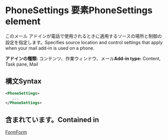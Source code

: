 # <a name="phonesettings-element"></a><span data-ttu-id="3f994-101">PhoneSettings 要素</span><span class="sxs-lookup"><span data-stu-id="3f994-101">PhoneSettings element</span></span>

<span data-ttu-id="3f994-102">このメール アドインが電話で使用されるときに適用するソースの場所と制御の設定を指定します。</span><span class="sxs-lookup"><span data-stu-id="3f994-102">Specifies source location and control settings that apply when your mail add-in is used on a phone.</span></span>

<span data-ttu-id="3f994-103">**アドインの種類:** コンテンツ、作業ウィンドウ、メール</span><span class="sxs-lookup"><span data-stu-id="3f994-103">**Add-in type:** Content, Task pane, Mail</span></span>

## <a name="syntax"></a><span data-ttu-id="3f994-104">構文</span><span class="sxs-lookup"><span data-stu-id="3f994-104">Syntax</span></span>

```XML
<PhoneSettings>
   ...
</PhoneSettings>
```

## <a name="contained-in"></a><span data-ttu-id="3f994-105">含まれています。</span><span class="sxs-lookup"><span data-stu-id="3f994-105">Contained in</span></span>

[<span data-ttu-id="3f994-106">Form</span><span class="sxs-lookup"><span data-stu-id="3f994-106">Form</span></span>](form.md)

